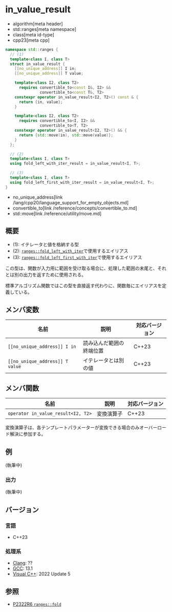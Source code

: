 # in_value_result
* algorithm[meta header]
* std::ranges[meta namespace]
* class[meta id-type]
* cpp23[meta cpp]

```cpp
namespace std::ranges {
  // (1)
  template<class I, class T>
  struct in_value_result {
    [[no_unique_address]] I in;
    [[no_unique_address]] T value;

    template<class I2, class T2>
      requires convertible_to<const I&, I2> &&
               convertible_to<const T&, T2>
    constexpr operator in_value_result<I2, T2>() const & {
      return {in, value};
    }

    template<class I2, class T2>
      requires convertible_to<I, I2> &&
               convertible_to<T, T2>
    constexpr operator in_value_result<I2, T2>() && {
      return {std::move(in), std::move(value)};
    }
  };

  // (2)
  template<class I, class T>
  using fold_left_with_iter_result = in_value_result<I, T>;

  // (3)
  template<class I, class T>
  using fold_left_first_with_iter_result = in_value_result<I, T>;   
}
```
* no_unique_address[link /lang/cpp20/language_support_for_empty_objects.md]
* convertible_to[link /reference/concepts/convertible_to.md]
* std::move[link /reference/utility/move.md]

## 概要

* (1): イテレータと値を格納する型
* (2): [`ranges::fold_left_with_iter`](/reference/algorithm/ranges_fold_left_with_iter.md)で使用するエイリアス
* (3): [`ranges::fold_left_first_with_iter`](/reference/algorithm/ranges_fold_left_first_with_iter.md)で使用するエイリアス

この型は、関数が入力用に範囲を受け取る場合に、処理した範囲の末尾と、それとは別の出力を返すために使用される。

標準アルゴリズム関数ではこの型を直接返す代わりに、関数毎にエイリアスを定義している。


## メンバ変数

| 名前                             | 説明                 | 対応バージョン |
| ------------------------------- | -------------------- | -------------- |
| `[[no_unique_address]] I in`    | 読み込んだ範囲の終端位置   | C++23          |
| `[[no_unique_address]] T value` | イテレータとは別の値 | C++23          |


## メンバ関数

| 名前                                | 説明       | 対応バージョン |
| ----------------------------------- | ---------- | -------------- |
| `operator in_value_result<I2, T2>` | 変換演算子 | C++23          |

変換演算子は、各テンプレートパラメーターが変換できる場合のみオーバーロード解決に参加する。

## 例
(執筆中)

### 出力
(執筆中)

## バージョン
### 言語
- C++23

### 処理系
- [Clang](/implementation.md#clang): ??
- [GCC](/implementation.md#gcc): 13.1
- [Visual C++](/implementation.md#visual_cpp): 2022 Update 5

## 参照

- [P2322R6 `ranges::fold`](https://www.open-std.org/jtc1/sc22/wg21/docs/papers/2022/p2322r6.html)
